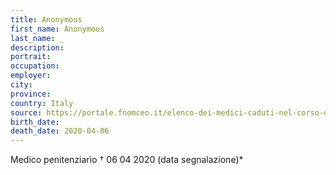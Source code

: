```yaml
---
title: Anonymous
first_name: Anonymous
last_name: _
description: 
portrait: 
occupation: 
employer: 
city: 
province: 
country: Italy
source: https://portale.fnomceo.it/elenco-dei-medici-caduti-nel-corso-dellepidemia-di-covid-19/
birth_date: 
death_date: 2020-04-06
---
```


Medico penitenziario † 06 04 2020 (data segnalazione)*